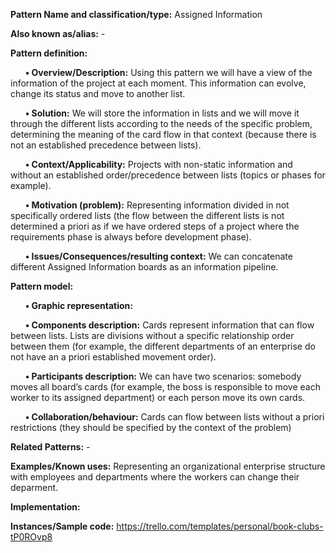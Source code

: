 **Pattern Name and classification/type:** Assigned Information

**Also known as/alias:** - 

**Pattern definition:**

&nbsp;&nbsp;&nbsp;&nbsp;&nbsp;&nbsp;**•	Overview/Description:** Using this pattern we will have a view of the information of the project at each moment. This information can evolve, change its status and move to another list.

&nbsp;&nbsp;&nbsp;&nbsp;&nbsp;&nbsp;**•	Solution:** We will store the information in lists and we will move it through the different lists according to the needs of the specific problem, determining the meaning of the card flow in that context (because there is not an established precedence between lists).

&nbsp;&nbsp;&nbsp;&nbsp;&nbsp;&nbsp;**•	Context/Applicability:** Projects with non-static information and without an established order/precedence between lists (topics or phases for example).

&nbsp;&nbsp;&nbsp;&nbsp;&nbsp;&nbsp;**•	Motivation (problem):** Representing information divided in not specifically ordered lists (the flow between the different lists is not determined a priori as if we have ordered steps of a project where the requirements phase is always before development phase).

&nbsp;&nbsp;&nbsp;&nbsp;&nbsp;&nbsp;**•	Issues/Consequences/resulting context:** We can concatenate different Assigned Information boards as an information pipeline.

**Pattern model:**

&nbsp;&nbsp;&nbsp;&nbsp;&nbsp;&nbsp;**•	Graphic representation:**



&nbsp;&nbsp;&nbsp;&nbsp;&nbsp;&nbsp;**•	Components description:** Cards represent information that can flow between lists. Lists are divisions without a specific relationship order between them (for example, the different departments of an enterprise do not have an a priori established movement order).

&nbsp;&nbsp;&nbsp;&nbsp;&nbsp;&nbsp;**•	Participants description:** We can have two scenarios: somebody moves all board’s cards (for example, the boss is responsible to move each worker to its assigned department) or each person move its own cards.

&nbsp;&nbsp;&nbsp;&nbsp;&nbsp;&nbsp;**•	Collaboration/behaviour:** Cards can flow between lists without a priori restrictions (they should be specified by the context of the problem)

**Related Patterns:** -

**Examples/Known uses:** Representing an organizational enterprise structure with employees and departments where the workers can change their deparment.

**Implementation:**

**Instances/Sample code:** https://trello.com/templates/personal/book-clubs-tP0ROvp8
